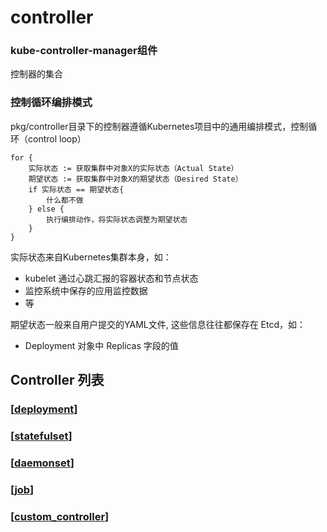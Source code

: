 # controller


### kube-controller-manager组件

控制器的集合


### 控制循环编排模式

pkg/controller目录下的控制器遵循Kubernetes项目中的通用编排模式，控制循环（control loop）

```
for { 
    实际状态 := 获取集群中对象X的实际状态（Actual State） 
    期望状态 := 获取集群中对象X的期望状态（Desired State） 
    if 实际状态 == 期望状态{ 
        什么都不做 
    } else { 
        执行编排动作，将实际状态调整为期望状态 
    }
}
```

实际状态来自Kubernetes集群本身，如：

* kubelet 通过心跳汇报的容器状态和节点状态
* 监控系统中保存的应用监控数据
* 等
  
期望状态一般来自用户提交的YAML文件, 这些信息往往都保存在 Etcd，如：

* Deployment 对象中 Replicas 字段的值

## Controller 列表

###  [[deployment]]

### [[statefulset]]

### [[daemonset]]

### [[job]]

### [[custom_controller]]


[//begin]: # "Autogenerated link references for markdown compatibility"
[deployment]: controller\deployment "deployment"
[statefulset]: controller\statefulset "statefulset"
[daemonset]: controller\daemonset "daemonset"
[job]: controller\job "job"
[custom_controller]: controller\custom_controller "custom_controller"
[//end]: # "Autogenerated link references"